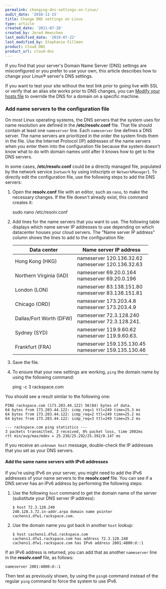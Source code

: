 ```yaml
---
permalink: changing-dns-settings-on-linux/
audit_date: '2018-11-15'
title: Change DNS settings on Linux
type: article
created_date: '2011-07-20'
created_by: Jered Heeschen
last_modified_date: '2019-07-22'
last_modified_by: Stephanie Fillmon
product: Cloud DNS
product_url: cloud-dns
---
```


If you find that your server's Domain Name Server (DNS) settings are
misconfigured or you prefer to use your own, this article describes how to
change your Linux&reg; server's DNS settings.

If you want to test your site without the test link prior to going live with SSL
or verify that an alias site works prior to DNS changes, you can
[Modify your hosts file](/how-to/modify-your-hosts-file) to override the
DNS for a domain on a specific machine.

### Add name servers to the configuration file

On most Linux operating systems, the DNS servers that the system uses for name
resolution are defined in the **/etc/resolv.conf** file. That file should
contain at least one `nameserver` line. Each `nameserver` line defines a DNS
server. The name servers are prioritized in the order the system finds them in
the file. Use the Internet Protocol (IP) addresses of the name servers when
you enter them into the configuration file because the system doesn't know
what to do with domain names until after it knows how to get to the DNS
servers.

In some cases, **/etc/resolv.conf** could be a directly managed file,
populated by the network service (`network` by using initscripts or
`NetworkManager`). To directly edit the configuration file, use the
following steps to add the DNS servers:

1. Open the **resolv.conf** file with an editor, such as `nano`, to make the
   necessary changes. If the file doesn't already exist, this command creates it:

    sudo nano /etc/resolv.conf

2. Add lines for the name servers that you want to use. The following table
   displays which name server IP addresses to use depending on which datacenter
   houses your cloud servers. The "Name server IP address" column shows the
   lines to add to the configuration file:

   | Data center | Name server IP address |
   |---|---|
   | Hong Kong (HKG) | nameserver 120.136.32.62 <br /> nameserver 120.136.32.63 |
   | Northern Virginia (IAD) | nameserver 69.20.0.164 <br /> nameserver 69.20.0.196 |
   | London (LON) | nameserver 83.138.151.80 <br /> nameserver 83.138.151.81 |
   | Chicago (ORD) | nameserver 173.203.4.8 <br /> nameserver 173.203.4.9 |
   | Dallas/Fort Worth (DFW) | nameserver 72.3.128.240 <br /> nameserver 72.3.128.241. |
   | Sydney (SYD) | nameserver 119.9.60.62 <br /> nameserver 119.9.60.63. |
   | Frankfurt (FRA) | nameserver 159.135.130.45 <br /> nameserver 159.135.130.46 |

3. Save the file.

4. To ensure that your new settings are working, `ping` the domain name by
   using the following command:

    ping -c 3 rackspace.com

You should see a result similar to the following one:

    PING rackspace.com (173.203.44.122) 56(84) bytes of data.
    64 bytes from 173.203.44.122: icmp_req=1 ttl=249 time=25.3 ms
    64 bytes from 173.203.44.122: icmp_req=2 ttl=249 time=25.2 ms
    64 bytes from 173.203.44.122: icmp_req=3 ttl=249 time=25.2 ms

    --- rackspace.com ping statistics ---
    3 packets transmitted, 3 received, 0% packet loss, time 2002ms
    rtt min/avg/max/mdev = 25.236/25.292/25.392/0.147 ms

If you receive an `unknown host` message, double-check the IP addresses that
you set as your DNS servers.

#### Add the same name servers with IPv6 addresses

If you're using IPv6 on your server, you might need to add the IPv6
addresses of your name servers to the **resolv.conf** file. You can see if a
DNS server has an IPv6 address by performing the following steps:

1. Use the following `host` command to get the domain name of the server
   (substitute your DNS server IP address):

       $ host 72.3.128.240
       240.128.3.72.in-addr.arpa domain name pointer cachens1.dfw1.rackspace.com.

2. Use the domain name you got back in another `host` lookup:

       $ host cachens1.dfw1.rackspace.com
       cachens1.dfw1.rackspace.com has address 72.3.128.240
       cachens1.dfw1.rackspace.com has IPv6 address 2001:4800:d::1

If an IPv6 address is returned, you can add that as another `nameserver`
line in the **resolv.conf** file, as follows:

    nameserver 2001:4800:d::1

Then test as previously shown, by using the `ping6` command instead of the
regular `ping` command to force the system to use IPv6.

<script type="application/ld+json">
  {
  "@context": "http://schema.org/",
  "@type": "HowTo",
      "name":"Change DNS settings on Linux",
  	  "description": "This article describes how to change your Linux&reg; server's Domain Name Server (DNS) settings if they are misconfigured or you prefer to use your own.",
  	  "step": [
  	   	{
  	   	"@type": "HowToSection",
  	   	"name": "Add name servers to the configuration file",
  	       "position": "1",
           "itemListElement": [
             {
                  "@type": "HowToStep",
                  "position": "1",
                  "text": "Open the resolv.conf file with an editor such as nano to make the necessary changes."
             },{
                  "@type": "HowToStep",
                  "position": "2",
                  "text": "Add lines for the name servers that you want to use."
             },{
                  "@type": "HowToStep",
                  "position": "3",
                  "text": "Save the file."
             },{
                  "@type": "HowToStep",
                  "position": "4",
                  "text": "To ensure that your new settings are working, ping the domain name."
             }]
  	   	}
    ]}
</script>

